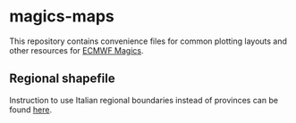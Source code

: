 # magics-maps

This repository contains convenience files for common plotting layouts and other resources for [ECMWF Magics](https://software.ecmwf.int/wiki/display/MAGP/Magics).

## Regional shapefile

Instruction to use Italian regional boundaries instead of provinces can be found
[here](regional_shapefile/README.md).
